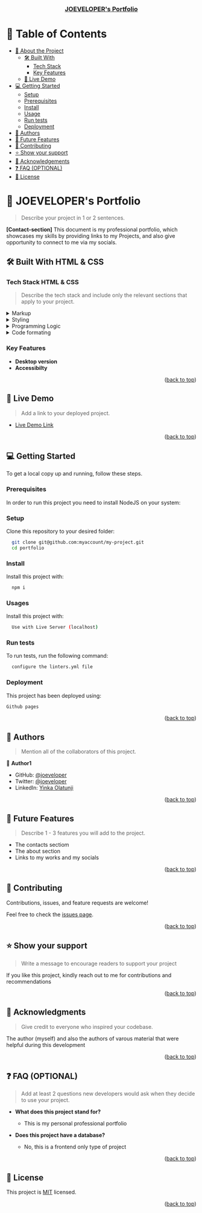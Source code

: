 <a name="readme-top"></a>

<!--
HOW TO USE:
This is an example of how you may give instructions on setting up your project locally.

Modify this file to match your project and remove sections that don't apply.

REQUIRED SECTIONS:
- Table of Contents
- About the Project
  - Built With
  - Live Demo
- Getting Started
- Authors
- Future Features
- Contributing
- Show your support
- Acknowledgements
- License

OPTIONAL SECTIONS:
- FAQ

After you're finished please remove all the comments and instructions!
-->

<div align="center">
  <h3><b><a href="https://joeveloper.github.io/portfolio/">JOEVELOPER's Portfolio</a></b></h3>
</div>

<!-- TABLE OF CONTENTS -->

# 📗 Table of Contents

- [📖 About the Project](#about-project)
  - [🛠 Built With](#built-with)
    - [Tech Stack](#tech-stack)
    - [Key Features](#key-features)
  - [🚀 Live Demo](#live-demo)
- [💻 Getting Started](#getting-started)
  - [Setup](#setup)
  - [Prerequisites](#prerequisites)
  - [Install](#install)
  - [Usage](#usage)
  - [Run tests](#run-tests)
  - [Deployment](#triangular_flag_on_post-deployment)
- [👥 Authors](#authors)
- [🔭 Future Features](#future-features)
- [🤝 Contributing](#contributing)
- [⭐️ Show your support](#support)
- [🙏 Acknowledgements](#acknowledgements)
- [❓ FAQ (OPTIONAL)](#faq)
- [📝 License](#license)

<!-- PROJECT DESCRIPTION -->

# 📖 JOEVELOPER's Portfolio <a name="Portfolio"></a>

> Describe your project in 1 or 2 sentences.

**[Contact-section]** This document is my professional portfolio, which showcases my skills by providing links to my Projects, and also give opportunity to connect to me via my socials.

## 🛠 Built With <a name="built-with">HTML & CSS</a>

### Tech Stack <a name="tech-stack">HTML & CSS</a>

> Describe the tech stack and include only the relevant sections that apply to your project.

<details>
  <summary>Markup</summary>
  <ul>
    <li><a href="https://www.w3schools.com/html/">HTML</a></li>
  </ul>
</details>

<details>
  <summary>Styling</summary>
  <ul>
    <li><a href="https://www.w3schools.com/css/">CSS</a></li>
  </ul>
</details>

<details>
  <summary>Programming Logic</summary>
  <ul>
    <li><a href="https://www.w3schools.com/javascript/">JavaScript</a></li>
  </ul>
</details>

<details>
<summary>Code formating</summary>
  <ul>
    <li><a href="https://github.com/microverseinc/linters-config">HTML & CSS Linters</a></li>
  </ul>
</details>

<!-- Features -->

### Key Features <a name="key-features"></a>

- **Desktop version**
- **Accessibilty**

<p align="right">(<a href="#readme-top">back to top</a>)</p>

<!-- LIVE DEMO -->

## 🚀 Live Demo <a name="live-demo"></a>

> Add a link to your deployed project.

- [Live Demo Link](https://joeveloper.github.io/portfolio/)

<p align="right">(<a href="#readme-top">back to top</a>)</p>

<!-- GETTING STARTED -->

## 💻 Getting Started <a name="getting-started"></a>

To get a local copy up and running, follow these steps.

### Prerequisites

In order to run this project you need to install NodeJS on your system:

### Setup

Clone this repository to your desired folder:

```sh
  git clone git@github.com:myaccount/my-project.git
  cd portfolio
```

### Install

Install this project with:

```sh
  npm i
```

### Usages

Install this project with:

```sh
  Use with Live Server (localhost)
```

### Run tests

To run tests, run the following command:

```sh
  configure the linters.yml file
```

### Deployment

This project has been deployed using:

```sh
Github pages
```

<p align="right">(<a href="#readme-top">back to top</a>)</p>

<!-- AUTHORS -->

## 👥 Authors <a name="authors"></a>

> Mention all of the collaborators of this project.

👤 **Author1**

- GitHub: [@joeveloper](https://github.com/joeveloper)
- Twitter: [@joeveloper](https://twitter.com/joeveloper)
- LinkedIn: [Yinka Olatunji](https://www.linkedin.com/in/yinka-olatunji-83aa36b5/)

<p align="right">(<a href="#readme-top">back to top</a>)</p>

<!-- FUTURE FEATURES -->

## 🔭 Future Features <a name="future-features"></a>

> Describe 1 - 3 features you will add to the project.

- The contacts sectiom
- The about section
- Links to my works and my socials

<p align="right">(<a href="#readme-top">back to top</a>)</p>

<!-- CONTRIBUTING -->

## 🤝 Contributing <a name="contributing"></a>

Contributions, issues, and feature requests are welcome!

Feel free to check the [issues page](../../issues/).

<p align="right">(<a href="#readme-top">back to top</a>)</p>

<!-- SUPPORT -->

## ⭐️ Show your support <a name="support"></a>

> Write a message to encourage readers to support your project

If you like this project, kindly reach out to me for contributions and recommendations

<p align="right">(<a href="#readme-top">back to top</a>)</p>

<!-- ACKNOWLEDGEMENTS -->

## 🙏 Acknowledgments <a name="acknowledgements"></a>

> Give credit to everyone who inspired your codebase.

The author (myself) and also the authors of varous material that were helpful during this development

<p align="right">(<a href="#readme-top">back to top</a>)</p>

<!-- FAQ (optional) -->

## ❓ FAQ (OPTIONAL) <a name="faq"></a>

> Add at least 2 questions new developers would ask when they decide to use your project.

- **What does this project stand for?**

  - This is my personal professional portfolio

- **Does this project have a database?**

  - No, this is a frontend only type of project

<p align="right">(<a href="#readme-top">back to top</a>)</p>

<!-- LICENSE -->

## 📝 License <a name="license"></a>

This project is [MIT](./LICENSE) licensed.

<p align="right">(<a href="#readme-top">back to top</a>)</p>
